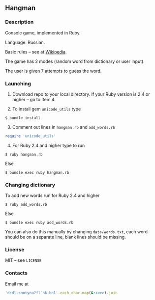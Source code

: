 ## Hangman

### Description

Console game, implemented in Ruby.

Language: Russian.

Basic rules – see at [Wikipedia](https://en.wikipedia.org/wiki/Hangman_(game)).

The game has 2 modes (random word from dictionary or user input).

The user is given 7 attempts to guess the word.

### Launching

1. Download repo to your local directory. If your Ruby version is 2.4 or higher – go to Item 4.

2. To install gem `unicode_utils` type

```
$ bundle install
```

3. Comment out lines in `hangman.rb` and `add_words.rb`

```rb
require 'unicode_utils'
```

4. For Ruby 2.4 and higher type to run

```
$ ruby hangman.rb
```

Else

```
$ bundle exec ruby hangman.rb
```

### Changing dictionary

To add new words run for Ruby 2.4 and higher

```
$ ruby add_words.rb
```

Else

```
$ bundle exec ruby add_words.rb
```

You can also do this manually by changing `data/words.txt`, each word should be on a separate line, blank lines should be missing.

### License

MIT – see `LICENSE`

### Contacts

Email me at

```rb
'dcdl-snotynu?fl`hk-bnl'.each_char.map(&:succ).join
```
